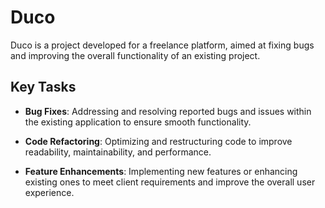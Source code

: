 # Duco

Duco is a project developed for a freelance platform, aimed at fixing bugs and improving the overall functionality of an existing project.

## Key Tasks

- **Bug Fixes**: Addressing and resolving reported bugs and issues within the existing application to ensure smooth functionality.

- **Code Refactoring**: Optimizing and restructuring code to improve readability, maintainability, and performance.

- **Feature Enhancements**: Implementing new features or enhancing existing ones to meet client requirements and improve the overall user experience.
